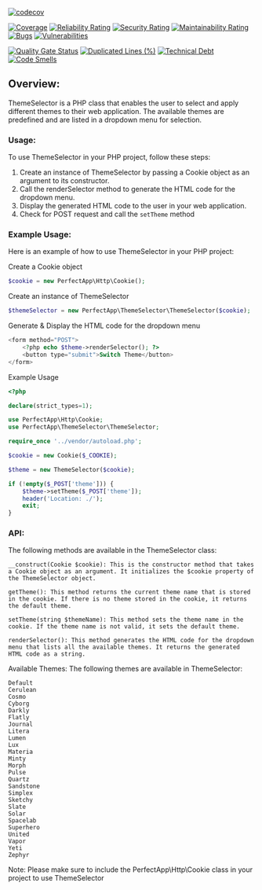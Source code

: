 [![codecov](https://codecov.io/gh/benanamen/perfect-theme-solid/branch/master/graph/badge.svg?token=rY0IleWJNW)](https://codecov.io/gh/benanamen/perfect-theme)

[![Coverage](https://sonarcloud.io/api/project_badges/measure?project=benanamen_perfect-theme-solid&metric=coverage)](https://sonarcloud.io/summary/new_code?id=benanamen_perfect-theme-solid)
[![Reliability Rating](https://sonarcloud.io/api/project_badges/measure?project=benanamen_perfect-theme-solid&metric=reliability_rating)](https://sonarcloud.io/summary/new_code?id=benanamen_perfect-theme-solid)
[![Security Rating](https://sonarcloud.io/api/project_badges/measure?project=benanamen_perfect-theme-solid&metric=security_rating)](https://sonarcloud.io/summary/new_code?id=benanamen_perfect-theme-solid)
[![Maintainability Rating](https://sonarcloud.io/api/project_badges/measure?project=benanamen_perfect-theme-solid&metric=sqale_rating)](https://sonarcloud.io/summary/new_code?id=benanamen_perfect-theme-solid)
[![Bugs](https://sonarcloud.io/api/project_badges/measure?project=benanamen_perfect-theme-solid&metric=bugs)](https://sonarcloud.io/summary/new_code?id=benanamen_perfect-theme-solid)
[![Vulnerabilities](https://sonarcloud.io/api/project_badges/measure?project=benanamen_perfect-theme-solid&metric=vulnerabilities)](https://sonarcloud.io/summary/new_code?id=benanamen_perfect-theme-solid)

[![Quality Gate Status](https://sonarcloud.io/api/project_badges/measure?project=benanamen_perfect-theme-solid&metric=alert_status)](https://sonarcloud.io/summary/new_code?id=benanamen_perfect-theme-solid)
[![Duplicated Lines (%)](https://sonarcloud.io/api/project_badges/measure?project=benanamen_perfect-theme-solid&metric=duplicated_lines_density)](https://sonarcloud.io/summary/new_code?id=benanamen_perfect-theme-solid)
[![Technical Debt](https://sonarcloud.io/api/project_badges/measure?project=benanamen_perfect-theme-solid&metric=sqale_index)](https://sonarcloud.io/summary/new_code?id=benanamen_perfect-theme-solid)
[![Code Smells](https://sonarcloud.io/api/project_badges/measure?project=benanamen_perfect-theme-solid&metric=code_smells)](https://sonarcloud.io/summary/new_code?id=benanamen_perfect-theme-solid)


## Overview:
ThemeSelector is a PHP class that enables the user to select and apply different themes to their web application. The available themes are predefined and are listed in a dropdown menu for selection.

### Usage:
To use ThemeSelector in your PHP project, follow these steps:

1. Create an instance of ThemeSelector by passing a Cookie object as an argument to its constructor.
2. Call the renderSelector method to generate the HTML code for the dropdown menu.
3. Display the generated HTML code to the user in your web application.
4. Check for POST request and call the `setTheme` method

### Example Usage:
Here is an example of how to use ThemeSelector in your PHP project:

Create a Cookie object  
```php
$cookie = new PerfectApp\Http\Cookie();
```

Create an instance of ThemeSelector  
```php
$themeSelector = new PerfectApp\ThemeSelector\ThemeSelector($cookie);
```

Generate & Display the HTML code for the dropdown menu  
```php
<form method="POST">
    <?php echo $theme->renderSelector(); ?>
    <button type="submit">Switch Theme</button>
</form>
```

Example Usage
```php
<?php

declare(strict_types=1);

use PerfectApp\Http\Cookie;
use PerfectApp\ThemeSelector\ThemeSelector;

require_once '../vendor/autoload.php';

$cookie = new Cookie($_COOKIE);

$theme = new ThemeSelector($cookie);

if (!empty($_POST['theme'])) {
    $theme->setTheme($_POST['theme']);
    header('Location: ./');
    exit;
}
```

### API:
The following methods are available in the ThemeSelector class:

    __construct(Cookie $cookie): This is the constructor method that takes a Cookie object as an argument. It initializes the $cookie property of the ThemeSelector object.

    getTheme(): This method returns the current theme name that is stored in the cookie. If there is no theme stored in the cookie, it returns the default theme.

    setTheme(string $themeName): This method sets the theme name in the cookie. If the theme name is not valid, it sets the default theme.

    renderSelector(): This method generates the HTML code for the dropdown menu that lists all the available themes. It returns the generated HTML code as a string.

Available Themes:
The following themes are available in ThemeSelector:

    Default
    Cerulean
    Cosmo
    Cyborg
    Darkly
    Flatly
    Journal
    Litera
    Lumen
    Lux
    Materia
    Minty
    Morph
    Pulse
    Quartz
    Sandstone
    Simplex
    Sketchy
    Slate
    Solar
    Spacelab
    Superhero
    United
    Vapor
    Yeti
    Zephyr

Note:
Please make sure to include the PerfectApp\Http\Cookie class in your project to use ThemeSelector